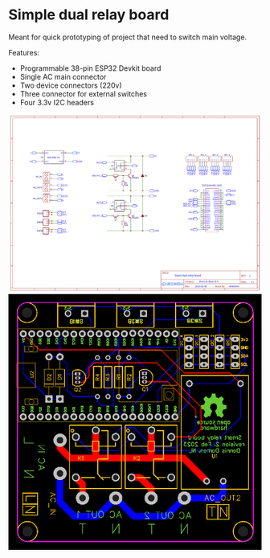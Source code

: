 # Simple dual relay board 
Meant for quick prototyping of project that need to switch main voltage.

Features:
- Programmable 38-pin ESP32 Devkit board
- Single AC main connector
- Two device connectors (220v)
- Three connector for external switches
- Four 3.3v I2C headers

![](https://github.com/dmdamen/scratchpad/blob/main/hardware/Smart%20dual%20relay%20board/schematic.png?raw=true)
![](https://github.com/dmdamen/scratchpad/blob/main/hardware/Smart%20dual%20relay%20board/pcb.png?raw=true)
